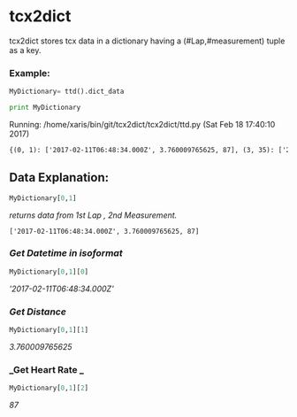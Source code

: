 # tcx2dict

tcx2dict stores tcx data in a dictionary having a (#Lap,#measurement) tuple as a key.

### Example:

```python
MyDictionary= ttd().dict_data

print MyDictionary
```

Running: /home/xaris/bin/git/tcx2dict/tcx2dict/ttd.py (Sat Feb 18 17:40:10 2017)

```xml
{(0, 1): ['2017-02-11T06:48:34.000Z', 3.760009765625, 87], (3, 35): ['2017-02-11T07:03:19.000Z', 3395.360107421875, 160], (4, 36): ['2017-02-11T07:07:46.000Z', 4291.8798828125, 167], (0, 76): ['2017-02-11T06:48:16.000Z', 382.6600036621094, 149], (4, 66): ['2017-02-11T07:08:54.000Z', 4519.06005859375, 168], (1, 64): ['2017-02-11T06:55:04.000Z', 1740.800048828125, 168], (2, 78): ['2017-02-11T07:00:54.000Z', 2913.080078125, 170], (0, 98): ['2017-02-11T06:49:02.000Z', 532.0800170898438, 147], (3, 86): ['2017-02-11T07:06:20.000Z', 4001.5400390625, 171]...}
```

## Data Explanation:

```python
MyDictionary[0,1]
```
_returns data from 1st Lap , 2nd Measurement._

`['2017-02-11T06:48:34.000Z', 3.760009765625, 87]`


### _Get Datetime in isoformat_

```python
MyDictionary[0,1][0]
```

_'2017-02-11T06:48:34.000Z'_

### _Get Distance_

```python
MyDictionary[0,1][1]
```

_3.760009765625_

### _Get Heart Rate _

```python
MyDictionary[0,1][2]
```
_87_
